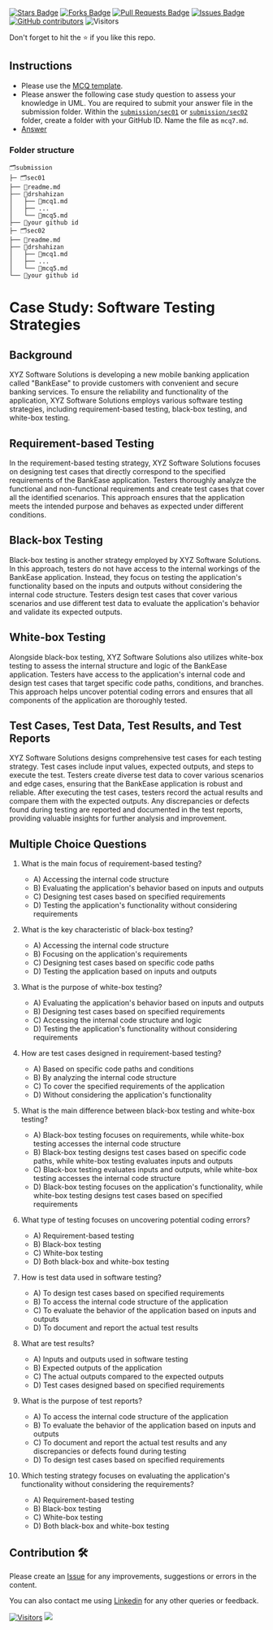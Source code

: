 <a href="https://github.com/drshahizan/software-engineering/stargazers"><img src="https://img.shields.io/github/stars/drshahizan/software-engineering" alt="Stars Badge"/></a>
<a href="https://github.com/drshahizan/software-engineering/network/members"><img src="https://img.shields.io/github/forks/drshahizan/software-engineering" alt="Forks Badge"/></a>
<a href="https://github.com/drshahizan/software-engineering/pulls"><img src="https://img.shields.io/github/issues-pr/drshahizan/software-engineering" alt="Pull Requests Badge"/></a>
<a href="https://github.com/drshahizan/software-engineering"><img src="https://img.shields.io/github/issues/drshahizan/software-engineering" alt="Issues Badge"/></a>
<a href="https://github.com/drshahizan/software-engineering/graphs/contributors"><img alt="GitHub contributors" src="https://img.shields.io/github/contributors/drshahizan/software-engineering?color=2b9348"></a>
![Visitors](https://api.visitorbadge.io/api/visitors?path=https%3A%2F%2Fgithub.com%2Fdrshahizan%2Fsoftware-engineering&labelColor=%23d9e3f0&countColor=%23697689&style=flat)

Don't forget to hit the :star: if you like this repo.

## Instructions
- Please use the [MCQ template](temp_mcq.md).
- Please answer the following case study question to assess your knowledge in UML. You are required to submit your answer file in the submission folder. Within the [`submission/sec01`](../uml/submission/sec01) or [`submission/sec02`](../uml/submission//sec02) folder, create a folder with your GitHub ID. Name the file as `mcq7.md`.
- [Answer](https://github.com/drshahizan/software-engineering/blob/main/exercise/uml/submission/sec01/drshahizan/mcq7.md)

### Folder structure

```
🗂️submission
├─ 🗂️sec01
├── 📄readme.md
├── 📁drshahizan
│   ├── 📄mcq1.md
│   ├── ...
│   └── 📄mcq5.md
├── 📁your github id
├─ 🗂️sec02
├── 📄readme.md
├── 📁drshahizan
│   ├── 📄mcq1.md
│   ├── ...
│   └── 📄mcq5.md
└── 📁your github id
```

# Case Study: Software Testing Strategies

## Background
XYZ Software Solutions is developing a new mobile banking application called "BankEase" to provide customers with convenient and secure banking services. To ensure the reliability and functionality of the application, XYZ Software Solutions employs various software testing strategies, including requirement-based testing, black-box testing, and white-box testing.

## Requirement-based Testing
In the requirement-based testing strategy, XYZ Software Solutions focuses on designing test cases that directly correspond to the specified requirements of the BankEase application. Testers thoroughly analyze the functional and non-functional requirements and create test cases that cover all the identified scenarios. This approach ensures that the application meets the intended purpose and behaves as expected under different conditions.

## Black-box Testing
Black-box testing is another strategy employed by XYZ Software Solutions. In this approach, testers do not have access to the internal workings of the BankEase application. Instead, they focus on testing the application's functionality based on the inputs and outputs without considering the internal code structure. Testers design test cases that cover various scenarios and use different test data to evaluate the application's behavior and validate its expected outputs.

## White-box Testing
Alongside black-box testing, XYZ Software Solutions also utilizes white-box testing to assess the internal structure and logic of the BankEase application. Testers have access to the application's internal code and design test cases that target specific code paths, conditions, and branches. This approach helps uncover potential coding errors and ensures that all components of the application are thoroughly tested.

## Test Cases, Test Data, Test Results, and Test Reports
XYZ Software Solutions designs comprehensive test cases for each testing strategy. Test cases include input values, expected outputs, and steps to execute the test. Testers create diverse test data to cover various scenarios and edge cases, ensuring that the BankEase application is robust and reliable. After executing the test cases, testers record the actual results and compare them with the expected outputs. Any discrepancies or defects found during testing are reported and documented in the test reports, providing valuable insights for further analysis and improvement.

## Multiple Choice Questions

1. What is the main focus of requirement-based testing?
   - A) Accessing the internal code structure
   - B) Evaluating the application's behavior based on inputs and outputs
   - C) Designing test cases based on specified requirements
   - D) Testing the application's functionality without considering requirements

2. What is the key characteristic of black-box testing?
   - A) Accessing the internal code structure
   - B) Focusing on the application's requirements
   - C) Designing test cases based on specific code paths
   - D) Testing the application based on inputs and outputs

3. What is the purpose of white-box testing?
   - A) Evaluating the application's behavior based on inputs and outputs
   - B) Designing test cases based on specified requirements
   - C) Accessing the internal code structure and logic
   - D) Testing the application's functionality without considering requirements

4. How are test cases designed in requirement-based testing?
   - A) Based on specific code paths and conditions
   - B) By analyzing the internal code structure
   - C) To cover the specified requirements of the application
   - D) Without considering the application's functionality

5. What is the main difference between black-box testing and white-box testing?
   - A) Black-box testing focuses on requirements, while white-box testing accesses the internal code structure
   - B) Black-box testing designs test cases based on specific code paths, while white-box testing evaluates inputs and outputs
   - C) Black-box testing evaluates inputs and outputs, while white-box testing accesses the internal code structure
   - D) Black-box testing focuses on the application's functionality, while white-box testing designs test cases based on specified requirements

6. What type of testing focuses on uncovering potential coding errors?
   - A) Requirement-based testing
   - B) Black-box testing
   - C) White-box testing
   - D) Both black-box and white-box testing

7. How is test data used in software testing?
   - A) To design test cases based on specified requirements
   - B) To access the internal code structure of the application
   - C) To evaluate the behavior of the application based on inputs and outputs
   - D) To document and report the actual test results

8. What are test results?
   - A) Inputs and outputs used in software testing
   - B) Expected outputs of the application
   - C) The actual outputs compared to the expected outputs
   - D) Test cases designed based on specified requirements

9. What is the purpose of test reports?
   - A) To access the internal code structure of the application
   - B) To evaluate the behavior of the application based on inputs and outputs
   - C) To document and report the actual test results and any discrepancies or defects found during testing
   - D) To design test cases based on specified requirements

10. Which testing strategy focuses on evaluating the application's functionality without considering the requirements?
    - A) Requirement-based testing
    - B) Black-box testing
    - C) White-box testing
    - D) Both black-box and white-box testing

## Contribution 🛠️
Please create an [Issue](https://github.com/drshahizan/software-engineering/issues) for any improvements, suggestions or errors in the content.

You can also contact me using [Linkedin](https://www.linkedin.com/in/drshahizan/) for any other queries or feedback.

[![Visitors](https://api.visitorbadge.io/api/visitors?path=https%3A%2F%2Fgithub.com%2Fdrshahizan&labelColor=%23697689&countColor=%23555555&style=plastic)](https://visitorbadge.io/status?path=https%3A%2F%2Fgithub.com%2Fdrshahizan)
![](https://hit.yhype.me/github/profile?user_id=81284918)
